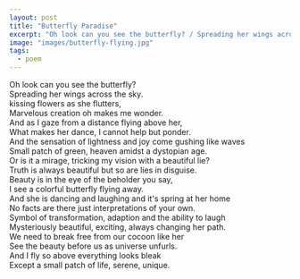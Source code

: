 ```yaml
---
layout: post
title: "Butterfly Paradise"
excerpt: "Oh look can you see the butterfly? / Spreading her wings across the sky."
image: "images/butterfly-flying.jpg"
tags: 
  - poem
---
```



Oh look can you see the butterfly?  
Spreading her wings across the sky.  
kissing flowers as she flutters,  
Marvelous creation oh makes me wonder.  
And as I gaze from a distance flying above her,  
What makes her dance, I cannot help but ponder.  
And the sensation of lightness and joy come gushing like waves  
Small patch of green, heaven amidst a dystopian age.  
Or is it a mirage, tricking my vision with a beautiful lie?  
Truth is always beautiful but so are lies in disguise.  
Beauty is in the eye of the beholder you say,  
I see a colorful butterfly flying away.  
And she is dancing and laughing and it's spring at her home  
No facts are there just interpretations of your own.  
Symbol of transformation, adaption and the ability to laugh  
Mysteriously beautiful, exciting, always changing her path.  
We need to break free from our cocoon like her  
See the beauty before us as universe unfurls.  
And I fly so above everything looks bleak  
Except a small patch of life, serene, unique.  
